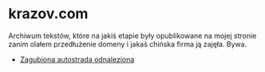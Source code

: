 # krazov.com

Archiwum tekstów, które na jakiś etapie były opublikowane na mojej stronie zanim olałem przedłużenie domeny i jakaś chińska firma ją zajęła. Bywa.

* [Zagubiona autostrada odnaleziona](zagubiona-autostrada-odnaleziona.md)